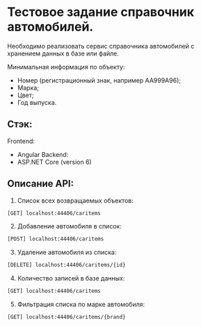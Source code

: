 # Тестовое задание справочник автомобилей. 

Необходимо реализовать сервис справочника автомобилей с хранением
данных в базе или файле.

Минимальная информация по объекту:
- Номер (регистрационный знак, например АА999А96);
- Марка;
- Цвет;
- Год выпуска.

## Стэк:
Frontend: 
- Angular
Backend: 
- ASP.NET Core (version 6)

## Описание API:

1. Список всех возвращаемых объектов:
```sh
[GET] localhost:44406/caritems
```

2. Добавление автомобиля в список:
```sh
[POST] localhost:44406/caritems
```

3. Удаление автомобиля из списка: 
```sh
[DELETE] localhost:44406/caritems/{id}
```

4. Количество записей в базе данных:
```sh
[GET] localhost:44406/caritems
```

5. Фильтрация списка по марке автомобиля:
```sh
[GET] localhost:44406/caritems/{brand}
```

